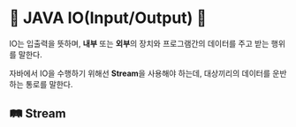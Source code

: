 # 🔌 JAVA IO(Input/Output) 🔌
IO는 입출력을 뜻하며, <b>내부</b> 또는 <b>외부</b>의 장치와 프로그램간의 데이터를 주고 받는 행위를 말한다.

자바에서 IO을 수행하기 위해선 <b>Stream</b>을 사용해야 하는데, 대상끼리의 데이터를 운반하는 통로를 말한다.

## 🛤 Stream
